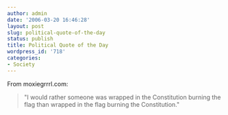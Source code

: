 ```yaml
---
author: admin
date: '2006-03-20 16:46:28'
layout: post
slug: political-quote-of-the-day
status: publish
title: Political Quote of the Day
wordpress_id: '718'
categories:
- Society
---
```

From moxiegrrrl.com:
<blockquote>"I would rather someone was wrapped in the Constitution burning the flag than wrapped in the flag burning the Constitution."</blockquote>
